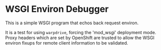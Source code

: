 # WSGI Environ Debugger

This is a simple WSGI program that echos back request environ.

It is a test for using ``warpdrive``, forcing the 'mod_wsgi' deployment mode.
Proxy headers which are set by OpenShift are trusted to allow the WSGI environ
fixups for remote client information to be validated.
